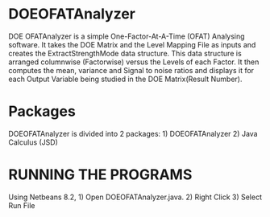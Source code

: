 # DOEOFATAnalyzer
DOE OFATAnalyzer is a simple One-Factor-At-A-Time (OFAT) Analysing software. It takes the DOE Matrix and the Level Mapping File as inputs and creates the ExtractStrengthMode data structure. This data structure is arranged columnwise (Factorwise) versus the Levels of each Factor. It then computes the mean, variance and Signal to noise ratios and displays it for each Output Variable being studied in the DOE Matrix(Result Number).


# Packages
DOEOFATAnalyzer is divided into 2 packages:
    1) DOEOFATAnalyzer
    2) Java Calculus (JSD)

# RUNNING THE PROGRAMS
Using Netbeans 8.2, 
    1) Open DOEOFATAnalyzer.java. 
    2) Right Click
    3) Select Run File
